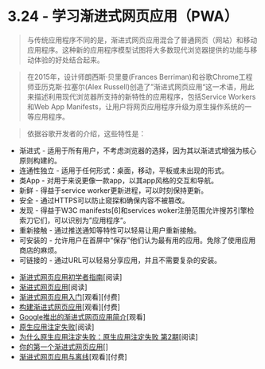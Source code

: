 <!-- 3.24 - Learn Progressive Web App -->
# 3.24 - 学习渐进式网页应用（PWA）
<!-- Unlike traditional applications, progressive web apps are a hybrid of regular web pages (or websites) and a mobile application. This new application model attempts to combine features offered by most modern browsers with the benefits of mobile experience. -->

> 与传统应用程序不同的是，渐进式网页应用混合了普通网页（网站）和移动应用程序。这种新的应用程序模型试图将大多数现代浏览器提供的功能与移动体验的好处结合起来。

<!-- In 2015, designer Frances Berriman and Google Chrome engineer Alex Russell coined the term "Progressive Web Apps" to describe apps taking advantage of new features supported by modern browsers, including Service Workers and Web App Manifests, that let users upgrade web apps to be first-class applications in their native OS. -->

> 在2015年，设计师朗西斯·贝里曼(Frances Berriman)和谷歌Chrome工程师亚历克斯·拉塞尔(Alex Russell)创造了”渐进式网页应用“这一术语，用此来描述利用现代浏览器所支持的新特性的应用程序，包括Service Workers和Web App Manifests，让用户将网页应用程序升级为原生操作系统的一等应用程序。

<!-- According to Google Developers, these characteristics are: -->
> 依据谷歌开发者的介绍，这些特性是：

<!-- Progressive - Work for every user, regardless of browser choice because they’re built with progressive enhancement as a core tenet.
Responsive - Fit any form factor: desktop, mobile, tablet, or forms yet to emerge.
Connectivity independent - Service workers allow work offline, or on low quality networks.
App-like - Feel like an app to the user with app-style interactions and navigation.
Fresh - Always up-to-date thanks to the service worker update process.
Safe - Served via HTTPS to prevent snooping and ensure content hasn’t been tampered with.
Discoverable - Are identifiable as “applications” thanks to W3C manifests[6] and service worker registration scope allowing search engines to find them.
Re-engageable - Make re-engagement easy through features like push notifications.
Installable - Allow users to “keep” apps they find most useful on their home screen without the hassle of an app store.
Linkable - Easily shared via a URL and do not require complex installation.
— Wikipedia -->

- 渐进式 - 适用于所有用户，不考虑浏览器的选择，因为其以渐进式增强为核心原则构建的。
- 连通性独立 - 适用于任何形式：桌面，移动，平板或未出现的形式。
- 类App - 对用于来说更像一款app，以其app风格的交互和导航。
- 新鲜 - 得益于service worker更新进程，可以时刻保持更新。
- 安全 - 通过HTTPS可以防止窥探和确保内容不被篡改。
- 发现 - 得益于W3C manifests[6]和services woker注册范围允许搜苏引擎检索刀它们，可以识别为”应用程序“。
- 重新接触 - 通过推送通知等特性可以轻易让用户重新接触。
- 可安装的 - 允许用户在首屏中“保存”他们认为最有用的应用。免除了使用应用商店的麻烦。
- 可链接的 - 通过URL可以轻易分享应用，并且不需要复杂的安装。

<!-- A Beginner’s Guide To Progressive Web Apps [read]
Progressive Web Apps [read]
Getting Started with Progressive Web Apps [watch][$]
Building a Progressive Web App [watch][$]
Intro to Progressive Web Apps by Google [watch]
Native Apps are Doomed [read]
Why Native Apps Really are Doomed: Native Apps are Doomed pt 2 [read]
Your First Progressive Web App [read]
Progressive Web Applications and Offline [watch][$] -->

- [渐进式网页应用初学者指南](https://www.smashingmagazine.com/2016/08/a-beginners-guide-to-progressive-web-apps/)[阅读]
- [渐进式网页应用](https://developers.google.com/web/progressive-web-apps/)[阅读]
- [渐进式网页应用入门](https://www.pluralsight.com/courses/web-apps-progressive-getting-started)[观看][付费]
- [构建渐进式网页应用](https://www.lynda.com/CSS-tutorials/Building-Progressive-Web-App/518052-2.html)[观看][付费]
- [Google推出的渐进式网页应用简介](https://www.udacity.com/course/intro-to-progressive-web-apps--ud811)[观看]
- [原生应用注定失败](https://medium.com/javascript-scene/native-apps-are-doomed-ac397148a2c0#.rfw9hdym6)[阅读]
- [为什么原生应用注定失败：原生应用注定失败 第2期](https://medium.com/javascript-scene/why-native-apps-really-are-doomed-native-apps-are-doomed-pt-2-e035b43170e9#.qjrm13yj3)[阅读]
- [你的第一个渐进式网页应用](https://developers.google.com/web/fundamentals/codelabs/your-first-pwapp/)[]
- [渐进式网页应用与离线](https://frontendmasters.com/courses/progressive-web-apps/)[观看][付费]
